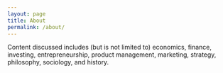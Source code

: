 ```yaml
---
layout: page
title: About
permalink: /about/
---
```


Content discussed includes (but is not limited to) economics, finance, investing, entrepreneurship, product management, marketing, strategy, philosophy, sociology, and history.

